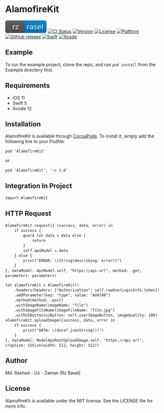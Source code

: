 # AlamofireKit

[![Rz Rasel](https://raw.githubusercontent.com/arzrasel/svg/main/rz-rasel-blue.svg)](https://github.com/rzrasel)
[![CI Status](https://img.shields.io/travis/Rashed/AlamofireKit.svg?style=flat)](https://travis-ci.org/Rashed/AlamofireKit)
[![Version](https://img.shields.io/cocoapods/v/AlamofireKit.svg?style=flat)](https://cocoapods.org/pods/AlamofireKit)
[![License](https://img.shields.io/cocoapods/l/AlamofireKit.svg?style=flat)](https://cocoapods.org/pods/AlamofireKit)
[![Platform](https://img.shields.io/cocoapods/p/AlamofireKit.svg?style=flat)](https://cocoapods.org/pods/AlamofireKit)
[![GitHub release](https://img.shields.io/github/tag/arzrasel/AlamofireKit.svg)](https://github.com/arzrasel/AlamofireKit/releases)
[![Swift](https://img.shields.io/badge/Swift-5.0-orange.svg)](https://swift.org)
[![Xcode](https://img.shields.io/badge/Xcode-11.4-blue.svg)](https://developer.apple.com/xcode)

<!--### AlamofireKit latest version - 0.1.1.01 and upcoming next version - 0.1.1.02-->

## Example

To run the example project, clone the repo, and run `pod install` from the Example directory first.

## Requirements

- iOS 11
- Swift 5
- Xcode 12

## Installation

AlamofireKit is available through [CocoaPods](https://cocoapods.org/pods/AlamofireKit). To install
it, simply add the following line to your Podfile:

```podInstallAlamofireKit01
pod 'AlamofireKit'
```
or
```podInstallAlamofireKit02
pod 'AlamofireKit', '~> 1.0'
```

## Integration In Project

```IntegrationInProject
import AlamofireKit
```

## HTTP Request

```swiftAlamofireKitRequestRegualr
AlamofireKit.request({ (success, data, error) in
    if success {
        guard let data = data else {
            return
        }
        self.apiModel = data
    } else {
        print("ERROR: \(String(describing: error))")
    }
}, dataModel: ApiModel.self, "https://api-url", method: .get, parameters: parameters)
```

```swiftAlamofireKitUploadImageRegualr
let alamofireKit = AlamofireKit()
    .headers(headers: ["Authorization": self.rawUserLoginInfo.token])
    .addParameter(key: "type", value: "AVATAR")
    .method(method: .post)
    .withImageName(imageName: "file")
    .withImageFileName(imageFileName: "file.jpg")
    .withUIButton(uiButton: self.userImageButton, imageQuality: 100)
alamofireKit.uploadImage({success, data, error in
    if success {
        print("DATA: \(data?.jsonString())")
    }
}, dataModel: ModelApiRootUploadImage.self, "https://api-url", cropSize: CGSize(width: 512, height: 512))
```

## Author

Md. Rashed - Uz - Zaman (Rz Rasel)

## License

AlamofireKit is available under the MIT license. See the LICENSE file for more info.
